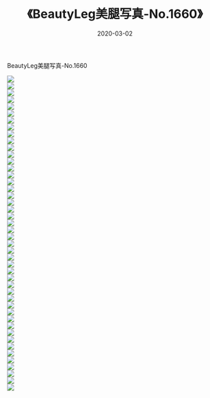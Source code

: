 ﻿---
layout: post
title:  《BeautyLeg美腿写真-No.1660》
date:   2020-03-02
img: http://img.660000.xyz/Sharelink/网络美图/2020/BeautyLeg美腿写真-No.1660/000.jpg
categories: [美女, 清纯, 唯美]
---

BeautyLeg美腿写真-No.1660

  ![](http://img.660000.xyz/Sharelink/网络美图/2020/BeautyLeg美腿写真-No.1660/001.jpg) <br> ![](http://img.660000.xyz/Sharelink/网络美图/2020/BeautyLeg美腿写真-No.1660/002.jpg) <br> ![](http://img.660000.xyz/Sharelink/网络美图/2020/BeautyLeg美腿写真-No.1660/003.jpg) <br> ![](http://img.660000.xyz/Sharelink/网络美图/2020/BeautyLeg美腿写真-No.1660/004.jpg) <br> ![](http://img.660000.xyz/Sharelink/网络美图/2020/BeautyLeg美腿写真-No.1660/005.jpg) <br> ![](http://img.660000.xyz/Sharelink/网络美图/2020/BeautyLeg美腿写真-No.1660/006.jpg) <br> ![](http://img.660000.xyz/Sharelink/网络美图/2020/BeautyLeg美腿写真-No.1660/007.jpg) <br> ![](http://img.660000.xyz/Sharelink/网络美图/2020/BeautyLeg美腿写真-No.1660/008.jpg) <br> ![](http://img.660000.xyz/Sharelink/网络美图/2020/BeautyLeg美腿写真-No.1660/009.jpg) <br> ![](http://img.660000.xyz/Sharelink/网络美图/2020/BeautyLeg美腿写真-No.1660/010.jpg) <br> ![](http://img.660000.xyz/Sharelink/网络美图/2020/BeautyLeg美腿写真-No.1660/011.jpg) <br> ![](http://img.660000.xyz/Sharelink/网络美图/2020/BeautyLeg美腿写真-No.1660/012.jpg) <br> ![](http://img.660000.xyz/Sharelink/网络美图/2020/BeautyLeg美腿写真-No.1660/013.jpg) <br> ![](http://img.660000.xyz/Sharelink/网络美图/2020/BeautyLeg美腿写真-No.1660/014.jpg) <br> ![](http://img.660000.xyz/Sharelink/网络美图/2020/BeautyLeg美腿写真-No.1660/015.jpg) <br> ![](http://img.660000.xyz/Sharelink/网络美图/2020/BeautyLeg美腿写真-No.1660/016.jpg) <br> ![](http://img.660000.xyz/Sharelink/网络美图/2020/BeautyLeg美腿写真-No.1660/017.jpg) <br> ![](http://img.660000.xyz/Sharelink/网络美图/2020/BeautyLeg美腿写真-No.1660/018.jpg) <br> ![](http://img.660000.xyz/Sharelink/网络美图/2020/BeautyLeg美腿写真-No.1660/019.jpg) <br> ![](http://img.660000.xyz/Sharelink/网络美图/2020/BeautyLeg美腿写真-No.1660/020.jpg) <br> ![](http://img.660000.xyz/Sharelink/网络美图/2020/BeautyLeg美腿写真-No.1660/021.jpg) <br> ![](http://img.660000.xyz/Sharelink/网络美图/2020/BeautyLeg美腿写真-No.1660/022.jpg) <br> ![](http://img.660000.xyz/Sharelink/网络美图/2020/BeautyLeg美腿写真-No.1660/023.jpg) <br> ![](http://img.660000.xyz/Sharelink/网络美图/2020/BeautyLeg美腿写真-No.1660/024.jpg) <br> ![](http://img.660000.xyz/Sharelink/网络美图/2020/BeautyLeg美腿写真-No.1660/025.jpg) <br> ![](http://img.660000.xyz/Sharelink/网络美图/2020/BeautyLeg美腿写真-No.1660/026.jpg) <br> ![](http://img.660000.xyz/Sharelink/网络美图/2020/BeautyLeg美腿写真-No.1660/027.jpg) <br> ![](http://img.660000.xyz/Sharelink/网络美图/2020/BeautyLeg美腿写真-No.1660/028.jpg) <br> ![](http://img.660000.xyz/Sharelink/网络美图/2020/BeautyLeg美腿写真-No.1660/029.jpg) <br> ![](http://img.660000.xyz/Sharelink/网络美图/2020/BeautyLeg美腿写真-No.1660/030.jpg) <br> ![](http://img.660000.xyz/Sharelink/网络美图/2020/BeautyLeg美腿写真-No.1660/031.jpg) <br> ![](http://img.660000.xyz/Sharelink/网络美图/2020/BeautyLeg美腿写真-No.1660/032.jpg) <br> ![](http://img.660000.xyz/Sharelink/网络美图/2020/BeautyLeg美腿写真-No.1660/033.jpg) <br> ![](http://img.660000.xyz/Sharelink/网络美图/2020/BeautyLeg美腿写真-No.1660/034.jpg) <br> ![](http://img.660000.xyz/Sharelink/网络美图/2020/BeautyLeg美腿写真-No.1660/035.jpg) <br> ![](http://img.660000.xyz/Sharelink/网络美图/2020/BeautyLeg美腿写真-No.1660/036.jpg) <br> ![](http://img.660000.xyz/Sharelink/网络美图/2020/BeautyLeg美腿写真-No.1660/037.jpg) <br> ![](http://img.660000.xyz/Sharelink/网络美图/2020/BeautyLeg美腿写真-No.1660/038.jpg) <br> ![](http://img.660000.xyz/Sharelink/网络美图/2020/BeautyLeg美腿写真-No.1660/039.jpg) <br> ![](http://img.660000.xyz/Sharelink/网络美图/2020/BeautyLeg美腿写真-No.1660/040.jpg) <br> ![](http://img.660000.xyz/Sharelink/网络美图/2020/BeautyLeg美腿写真-No.1660/041.jpg) <br> ![](http://img.660000.xyz/Sharelink/网络美图/2020/BeautyLeg美腿写真-No.1660/042.jpg) <br> ![](http://img.660000.xyz/Sharelink/网络美图/2020/BeautyLeg美腿写真-No.1660/043.jpg) <br> ![](http://img.660000.xyz/Sharelink/网络美图/2020/BeautyLeg美腿写真-No.1660/044.jpg) <br> ![](http://img.660000.xyz/Sharelink/网络美图/2020/BeautyLeg美腿写真-No.1660/045.jpg) <br> ![](http://img.660000.xyz/Sharelink/网络美图/2020/BeautyLeg美腿写真-No.1660/046.jpg) <br>